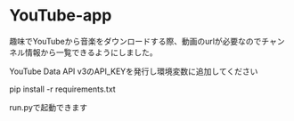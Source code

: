 # YouTube-app
趣味でYouTubeから音楽をダウンロードする際、動画のurlが必要なのでチャンネル情報から一覧できるようにしました。

YouTube Data API v3のAPI_KEYを発行し環境変数に追加してください

pip install -r requirements.txt

run.pyで起動できます
